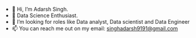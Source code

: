 - 👋 Hi, I’m Adarsh Singh.
- 👀 Data Science Enthusiast.
- 💞️ I’m looking for roles like Data analyst, Data scientist and Data Engineer
- 📫 You can reach me out on my email: singhadarsh9191@gmail.com

<!---
singhadarsh9191/singhadarsh9191 is a ✨ special ✨ repository because its `README.md` (this file) appears on your GitHub profile.
You can click the Preview link to take a look at your changes.
--->

